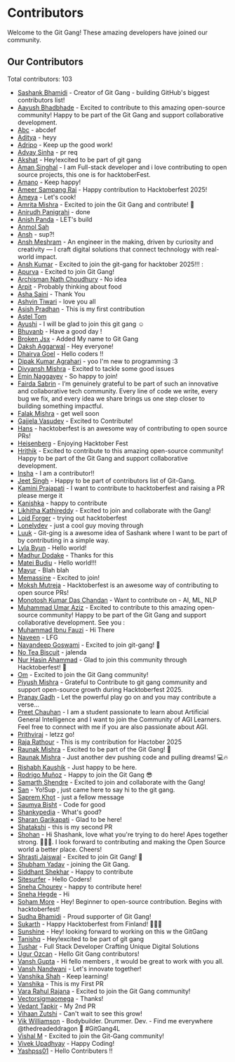 # Contributors

Welcome to the Git Gang! These amazing developers have joined our community.

## Our Contributors

Total contributors: 103

- [Sashank Bhamidi](https://github.com/SashankBhamidi) - Creator of Git Gang - building GitHub's biggest contributors list!
- [Aayush Bhadbhade](https://github.com/AayushJB03) - Excited to contribute to this amazing open-source community! Happy to be part of the Git Gang and support collaborative development.
- [Abc](https://github.com/akshith2855) - abcdef
- [Aditya](https://github.com/aditya-yadav1176) - heyy
- [Adripo](https://github.com/adripo) - Keep up the good work!
- [Advay Sinha](https://github.com/advay-sinha) - pr req
- [Akshat](https://github.com/AkshatKumar10) - Hey!excited to be part of git gang
- [Aman Singhal](https://github.com/trock3338) - I am Full-stack developer and i love contributing to open source projects, this one is for hacktoberFest.
- [Amano](https://github.com/fzlfade) - Keep happy!
- [Ameer Sampang Rai](https://github.com/raijin-asr) - Happy contribution to Hacktoberfest 2025!
- [Ameya](https://github.com/Raptor0G) - Let's cook!
- [Amrita Mishra](https://github.com/amritamishra01) - Excited to join the Git Gang and contribute! 🌸
- [Anirudh Panigrahi](https://github.com/Anirudh-020505) - done
- [Anish Panda](https://github.com/Anish005) - LET's build
- [Anmol Sah](https://github.com/anmolsah)
- [Ansh](https://github.com/ansh3108) - sup?!
- [Ansh Meshram](https://github.com/AnshMeshram) - An engineer in the making, driven by curiosity and creativity — I craft digital solutions that connect technology with real-world impact.
- [Ansh Kumar](https://github.com/Akrodriguez) - Excited to join the git-gang for hacktober 2025!!! :
- [Apurva](https://github.com/apurvavats) - Excited to join Git Gang!
- [Archisman Nath Choudhury](https://github.com/Archisman-NC) - No idea
- [Arpit](https://github.com/M1CTIAN) - Probably thinking about food
- [Asha Saini](https://github.com/AshaSaini-033) - Thank You
- [Ashvin Tiwari](https://github.com/ashvin2005) - love you all
- [Asish Pradhan](https://github.com/asishpradhan01) - This is my first contribution
- [Astel Tom](https://github.com/astel-code)
- [Ayushi](https://github.com/Ayushi20052006) - I will be glad to join this git gang ☺️
- [Bhuvanb](https://github.com/BhuvanB404) - Have a good day !
- [Broken Jsx](https://github.com/SuvanshTembe) - Added My name to Git Gang
- [Daksh Aggarwal](https://github.com/Daksh-Aggarwal) - Hey everyone!
- [Dhairya Goel](https://github.com/dhairyagoel-git) - Hello coders !!
- [Dipak Kumar Agrahari](https://github.com/sea-deep) - yoo I'm new to programming :3
- [Divyansh Mishra](https://github.com/mishraa-G) - Excited to tackle some good issues
- [Emin Naggayev](https://github.com/Emin-062) - So happy to join!
- [Fairda Sabrin](https://github.com/FaridaSabrin) - I’m genuinely grateful to be part of such an innovative and collaborative tech community. Every line of code we write, every bug we fix, and every idea we share brings us one step closer to building something impactful.
- [Falak Mishra](https://github.com/Falak7531) - get well soon
- [Gajjela Vasudev](https://github.com/GajjelaVasudev) - Excited to Contribute!
- [Hans](https://github.com/hans-r7) - hacktoberfest is an awesome way of contributing to open source PRs!
- [Heisenberg](https://github.com/Srinu346) - Enjoying Hacktober Fest
- [Hrithik](https://github.com/hrithiksawhney) - Excited to contribute to this amazing open-source community! Happy to be part of the Git Gang and support collaborative development.
- [Insha](https://github.com/Insha-7) - I am a contributor!!
- [Jeet Singh](https://github.com/jeetsingh008) - Happy to be part of contributors list of Git-Gang.
- [Kamini Prajapati](https://github.com/Kamini8707) - I want to contribute to hacktoberfest and raising a PR please merge it
- [Kanishka](https://github.com/kanishka1804) - happy to contribute
- [Likhitha Kathireddy](https://github.com/Likhithakathireddy) - Excited to join and collaborate with the Gang!
- [Loid Forger](https://github.com/cheese-cakee) - trying out hacktoberfest
- [Lonelydev](https://github.com/some-boi) - just a cool guy moving through
- [Luuk](https://github.com/Devluuk123) - Git-ging is a awesome idea of Sashank where I want to be part of by contributing in a simple way.
- [Lyla Byun](https://github.com/LylaB) - Hello world!
- [Madhur Dodake](https://github.com/Madhur-Dodake) - Thanks for this
- [Matei Budiu](https://github.com/aehmttw) - Hello world!!!
- [Mayur](https://github.com/MayurK-cmd) - Blah blah
- [Memassine](https://github.com/ME-Massine) - Excited to join!
- [Moksh Mutreja](https://github.com/Moksh-Mutreja) - Hacktoberfest is an awesome way of contributing to open source PRs!
- [Monotosh Kumar Das Chandan](https://github.com/monochandan) - Want to contribute on -  AI, ML, NLP
- [Muhammad Umar Aziz](https://github.com/umar1110) - Excited to contribute to this amazing open-source community! Happy to be part of the Git Gang and support collaborative development. See you :
- [Muhammad Ibnu Fauzi](https://github.com/ifauzeee) - Hi There
- [Naveen](https://github.com/naveenkumar29052006) - LFG
- [Nayandeep Goswami](https://github.com/NayandG07) - Excited to join git-gang! 🚀
- [No Tea Biscuit](https://github.com/Aadrxh) - jalenda
- [Nur Hasin Ahammad](https://github.com/nur-hasin) - Glad to join this community through Hacktoberfest! 🚀
- [Om](https://github.com/Om7035) - Excited to join the Git Gang community!
- [Piyush Mishra](https://github.com/PiyushMishra009) - Grateful to Contribute to git gang community and support open-source growth during Hacktoberfest 2025.
- [Pranay Gadh](https://github.com/Pranay22077) - Let the powerful play go on and you may contribute a verse...
- [Preet Chauhan](https://github.com/PREETCHAUHAN2005) - I am a student passionate to learn about Artificial General Intelligence and I want to join the Community of AGI Learners. Feel free to connect with me if you are also passionate about AGI.
- [Prithviraj](https://github.com/bundela05) - letzz go!
- [Raja Rathour](https://github.com/Raja-89) - This is my contribution for Hactober 2025
- [Raunak Mishra](https://github.com/raunak-mishraa) - Excited to be part of the Git Gang! 🚀
- [Raunak Mishra](https://github.com/raunak-devs) - Just another dev pushing code and pulling dreams! 💻🔥
- [Rishabh Kaushik](https://github.com/Rishu222006) - Just happy to be here.
- [Rodrigo Muñoz](https://github.com/D3PA) - Happy to join the Git Gang 😎
- [Samarth Shendre](https://github.com/i-m-samarth-cs) - Excited to join and collaborate with the Gang!
- [San](https://github.com/Cyberpunk-San) - Yo!Sup , just came here to say hi to the git gang.
- [Saprem Khot](https://github.com/KhotSaprem) - just a fellow message
- [Saumya Bisht](https://github.com/SaumyaBish-t) - Code for good
- [Shankypedia](https://github.com/shankypedia) - What's good?
- [Sharan Garikapati](https://github.com/sairamsharan) - Glad to be here!
- [Shatakshi](https://github.com/shatakshi220805) - this is my second PR
- [Shohan](https://github.com/Shohan20lac) - Hi Shashank, love what you're trying to do here! Apes together strong. 🦍🦍🦍. I look forward to contributing and making the Open Source world a better place. Cheers!
- [Shrasti Jaiswal](https://github.com/SrishJ23) - Excited to join Git Gang! 🚀
- [Shubham Yadav](https://github.com/shubhamyadav2809) - joining the Git Gang.
- [Siddhant Shekhar](https://github.com/sshekhar563) - Happy to contribute
- [Sitesurfer](https://github.com/Sakshi7654) - Hello Coders!
- [Sneha Chourey](https://github.com/sneha-chourey) - happy to contribute here!
- [Sneha Hegde](https://github.com/Sneha0562) - Hi
- [Soham More](https://github.com/SohamProg) - Hey! Beginner to open-source contribution. Begins with hacktoberfest!
- [Sudha Bhamidi](https://github.com/SudhaBhamidi) - Proud supporter of Git Gang!
- [Sukarth](https://github.com/Sukarth) - Happy Hacktoberfest from Finland! 🎃🇫🇮
- [Sunshine](https://github.com/R-2400100058) - Hey! looking forward to working on this w the GitGang
- [Tanishq](https://github.com/TanishqDNEC) - Hey!excited to be part of git gang
- [Tushar](https://github.com/tusharshah21) - Full Stack Developer Crafting Unique Digital Solutions
- [Ugur Ozcan](https://github.com/uozcan12) - Hello Git Gang contributors!
- [Vansh Gupta](https://github.com/vanshgupta11) - Hi fello members , it would be great to work with you all.
- [Vansh Nandwani](https://github.com/vansh2408) - Let's innovate together!
- [Vanshika Shah](https://github.com/Vanshika9S) - Keep learning!
- [Vanshika](https://github.com/vanshikap21) - This is my First PR
- [Vara Rahul Rajana](https://github.com/rajanarahul93) - Excited to join the Git Gang community!
- [Vectorsigmaomega](https://github.com/VectorSigmaOmega) - Thanks!
- [Vedant Tapkir](https://github.com/Octaflick) - My 2nd PR
- [Vihaan Zutshi](https://github.com/vihaanified) - Can't wait to see this grow!
- [Vik Williamson](https://github.com/vikwilliamson) - Bodybuilder. Drummer. Dev. - Find me everywhere @thedreadeddragon 🐉 #GitGang4L
- [Vishal M](https://github.com/vishalm342) - Excited to join the Git-Gang community!
- [Vivek Upadhyay](https://github.com/vivek33up) - Happy Coding!
- [Yashpss01](https://github.com/yashpss01) - Hello Contributers !!



